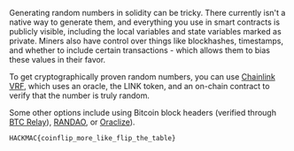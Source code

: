 Generating random numbers in solidity can be tricky. There currently isn't a native way to generate them, and everything you use in smart contracts is publicly visible, including the local variables and state variables marked as private. Miners also have control over things like blockhashes, timestamps, and whether to include certain transactions - which allows them to bias these values in their favor. 

To get cryptographically proven random numbers, you can use [Chainlink VRF](https://docs.chain.link/docs/get-a-random-number), which uses an oracle, the LINK token, and an on-chain contract to verify that the number is truly random. 

Some other options include using Bitcoin block headers (verified through [BTC Relay](http://btcrelay.org)), [RANDAO](https://github.com/randao/randao), or [Oraclize](http://www.oraclize.it/)).

```
HACKMAC{coinflip_more_like_flip_the_table}
```
